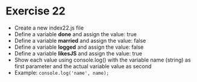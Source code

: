 # Exercise 22

- Create a new index22.js file
- Define a variable **done** and assign the value: true
- Define a variable **married** and assign the value: false
- Define a variable **logged** and assign the value: false
- Define a variable **likesJS** and assign the value: true
- Show each value using console.log() with the variable name (string) as first parameter and the actual variable value as second
- Example: `console.log('name', name);`
